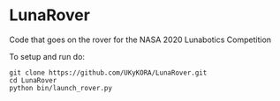 # LunaRover
Code that goes on the rover for the NASA 2020 Lunabotics Competition

To setup and run do: 
```shell
git clone https://github.com/UKyKORA/LunaRover.git
cd LunaRover
python bin/launch_rover.py
```
